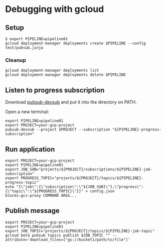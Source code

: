 # Debugging with gcloud

## Setup

```
$ export PIPELINE=pipeline01
gcloud deployment-manager deployments create $PIPELINE --config test/pubsub.jinja
```

### Cleanup

```
gcloud deployment-manager deployments list
gcloud deployment-manager deployments delete $PIPELINE
```

## Listen to progress subscription

Download [pubsub-devsub](https://github.com/akm/pubsub-devsub/releases) and put it into the directory on PATH.

Open a new terminal:

```
export PIPELINE=pipeline01
export PROJECT=your-gcp-project
pubsub-devsub --project $PROJECT --subscription "${PIPELINE}-progress-subscription"
```

## Run application

```
export PROJECT=your-gcp-project
export PIPELINE=pipeline01
export JOB_SUB="projects/${PROJECT}/subscriptions/${PIPELINE}-job-subscription"
export PROGRESS_TOPIC="projects/${PROJECT}/topics/${PIPELINE}-progress-topic"
echo "{\"job\":{\"subscription\":\"${JOB_SUB}\"},\"progress\":{\"topic\":\"${PROGRESS_TOPIC}\"}}" > config.json
blocks-gcs-proxy COMMAND ARGS...
```

## Publish message

```
export PROJECT=your-gcp-project
export PIPELINE=pipeline01
export JOB_TOPIC="projects/${PROJECT}/topics/${PIPELINE}-job-topic"
gcloud beta pubsub topics publish $JOB_TOPIC "" --attribute='download_files=["gs://bucket1/path/to/file"]'
```
